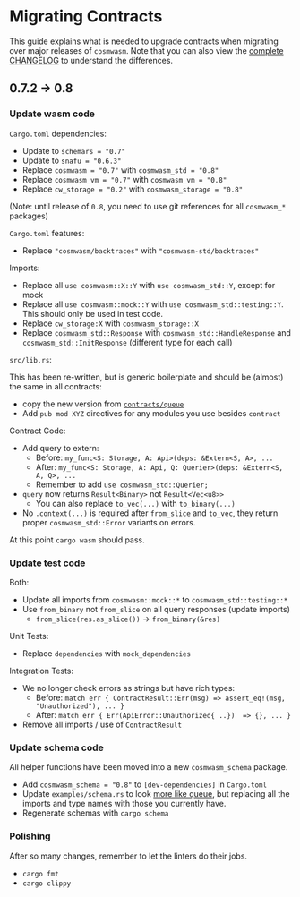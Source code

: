 # Migrating Contracts

This guide explains what is needed to upgrade contracts when migrating over major releases
of `cosmwasm`. Note that you can also view the [complete CHANGELOG](./CHANGELOG.md) to
understand the differences.

## 0.7.2 -> 0.8

### Update wasm code

`Cargo.toml` dependencies:

* Update to `schemars = "0.7"`
* Update to `snafu = "0.6.3"`
* Replace `cosmwasm = "0.7"` with `cosmwasm_std = "0.8"`
* Replace `cosmwasm_vm = "0.7"` with `cosmwasm_vm = "0.8"`
* Replace `cw_storage = "0.2"` with `cosmwasm_storage = "0.8"`

(Note: until release of `0.8`, you need to use git references for all `cosmwasm_*` packages)

`Cargo.toml` features:

* Replace `"cosmwasm/backtraces"` with `"cosmwasm-std/backtraces"`

Imports:

* Replace all `use cosmwasm::X::Y` with `use cosmwasm_std::Y`, except for mock
* Replace all `use cosmwasm::mock::Y` with `use cosmwasm_std::testing::Y`. This should only be used in test code.
* Replace `cw_storage:X` with `cosmwasm_storage::X`
* Replace `cosmwasm_std::Response` with `cosmwasm_std::HandleResponse` and `cosmwasm_std::InitResponse` (different type for each call)

`src/lib.rs`:

This has been re-written, but is generic boilerplate and should be (almost) the same in all contracts:

* copy the new version from [`contracts/queue`](https://github.com/CosmWasm/cosmwasm/blob/master/contracts/queue/src/lib.rs)
* Add `pub mod XYZ` directives for any modules you use besides `contract`

Contract Code:

* Add query to extern:
    * Before: `my_func<S: Storage, A: Api>(deps: &Extern<S, A>, ...`
    * After: `my_func<S: Storage, A: Api, Q: Querier>(deps: &Extern<S, A, Q>, ...`
    * Remember to add `use cosmwasm_std::Querier;`
* `query` now returns `Result<Binary>` not `Result<Vec<u8>>`
    * You can also replace `to_vec(...)` with `to_binary(...)`
* No `.context(...)` is required after `from_slice` and `to_vec`, they return proper `cosmwasm_std::Error` variants on errors.

At this point `cargo wasm` should pass.

### Update test code

Both:

* Update all imports from `cosmwasm::mock::*` to `cosmwasm_std::testing::*`
* Use `from_binary` not `from_slice` on all query responses (update imports)
    * `from_slice(res.as_slice())` -> `from_binary(&res)`

Unit Tests:

* Replace `dependencies` with `mock_dependencies`

Integration Tests:

* We no longer check errors as strings but have rich types:
    * Before: `match err { ContractResult::Err(msg) => assert_eq!(msg, "Unauthorized"), ... }`
    * After: `match err { Err(ApiError::Unauthorized{ ..})  => {}, ... }`
* Remove all imports / use of `ContractResult`

### Update schema code

All helper functions have been moved into a new `cosmwasm_schema` package.

* Add `cosmwasm_schema = "0.8"` to `[dev-dependencies]` in `Cargo.toml`
* Update `examples/schema.rs` to look [more like queue](https://github.com/CosmWasm/cosmwasm/blob/master/contracts/queue/examples/schema.rs),
but replacing all the imports and type names with those you currently have.
* Regenerate schemas with `cargo schema`

### Polishing

After so many changes, remember to let the linters do their jobs.

* `cargo fmt`
* `cargo clippy`
